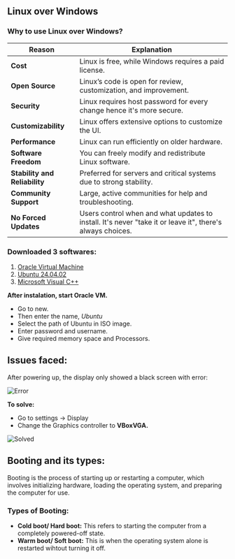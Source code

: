 ## Linux over Windows
### Why to use Linux over Windows?

      
| Reason                         | Explanation                                                             |
| ------------------------------ | ----------------------------------------------------------------------- |
| **Cost**                       | Linux is free, while Windows requires a paid license.                   |
| **Open Source**                | Linux’s code is open for review, customization, and improvement.        |
| **Security**                   | Linux requires host password for every change hence it's more secure.   |
| **Customizability**            | Linux offers extensive options to customize the UI.              |
| **Performance**                | Linux can run efficiently on older hardware.                            |
| **Software Freedom**           | You can freely modify and redistribute Linux software.                  |
| **Stability and Reliability**  | Preferred for servers and critical systems due to strong stability.     |
| **Community Support**          | Large, active communities for help and troubleshooting.                 |
| **No Forced Updates**          | Users control when and what updates to install. It's never "take it or leave it", there's always choices.|


### Downloaded 3 softwares:
1. [Oracle Virtual Machine](https://download.virtualbox.org/virtualbox/7.0.20/VirtualBox-7.0.20-163906-Win.exe)
2. [Ubuntu 24.04.02](https://login.gndec.ac.in/ubuntu-24.04.2-desktop-amd64.iso)
3. [Microsoft Visual C++](https://download.visualstudio.microsoft.com/download/pr/40b59c73-1480-4caf-ab5b-4886f176bf71/D62841375B90782B1829483AC75695CCEF680A8F13E7DE569B992EF33C6CD14A/VC_redist.x64.exe)

   
**After instalation, start Oracle VM.**
- Go to new.
- Then enter the name, *Ubuntu*
- Select the path of Ubuntu in ISO image.
- Enter password and username.
- Give required memory space and Processors.
## Issues faced:
After powering up, the display only showed a black screen with error:

![Error](https://github.com/user-attachments/assets/0fdf9cfd-2787-4fc4-ae74-93da2ddd687f)

**To solve:**
- Go to settings -> Display
- Change the Graphics controller to **VBoxVGA.**

![Solved](https://github.com/user-attachments/assets/8bfb4345-c122-427a-b8b4-b8e29dbaa0ae)


## Booting and its types:
Booting is the process of starting up or restarting a computer, which involves initializing hardware, loading the operating system, and preparing the computer for use.
### Types of Booting:
- **Cold boot/ Hard boot:**
  This refers to starting the computer from a completely powered-off state.
- **Warm boot/ Soft boot:**
  This is when the operating system alone is restarted wihtout turning it off.
